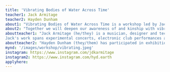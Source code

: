 ```yaml
---
title: 'Vibrating Bodies of Water Across Time'
teacher1: Jack Armitage
teacher2: Hayden Dunham
about1: "Vibrating Bodies of Water Across Time is a workshop led by Jack Armitage and Hayden Dunham that examines the capacity of water to connect disparate timelines and lifetimes, and unite selves past, present and future. The water within us, and the water that surrounds us, is both ancient and new. Sometimes it is held for millions of years inside rocks underground, only to resurface and vaporise into the atmosphere, or condense onto a leaf. The bodies of this earth, including our own, are water in essence, and amplifying and reverberating them can lead to profound transformations."
about2: "Together we will deepen our awareness of and kinship with vibrating bodies of water across time, through practices taking inspiration from astral travel, quantum leaping, moving timelines, inner child and future self work, death as an opening, failure as a practice, and rewilding the self."
aboutteacher1: "Jack Armitage (he/they) is a musician, designer and technologist based in Reykjavík, and the founder of Afhverju Ekki - The Absolutely Everything Studio. Jack is a postdoc researcher at the Intelligent Instruments Lab, University of Iceland, and has a PhD in Media & Arts Technologies from Queen Mary University of London.
Jack's work spans experimental concerts, electronic club performances and DJ sets, multimedia installations, interface design, sound design, music production and composition, and more. Jack's project Lil Data released on the PC Music label, and has co-production credits including Charli XCX and Jónsi."
aboutteacher2: "Hayden Dunham (they/them) has participated in exhibitions and performances at MoMA PS1, New York; New Museum, New York; Foundation Louis Vuitton, Paris; The Irish Museum of Modern Art, Dublin; Andrea Rosen Gallery, New York; Artist Curated Projects, Los Angeles and SIGNAL Gallery, Brooklyn. Transmutation, Company Gallery, New York (2022); Infinite Lift, Artist Curated Projects, Los Angeles (2021); Burns Blue, Company Gallery, New York (2019); Inside Darkness There Are No Lines, Times Square Space, New York (2018); and no name no sides at Artspace, Sydney, Australia (2019). Dunham was born in 1988 in Austin, TX, and currently lives and works in New York and Los Angeles."
mynd: '/images/workshop/vibrating.jpeg'
instagram: https://www.instagram.com/jdkarmitage
instagram2: https://www.instagram.com/hyd.earth
applyhere: 
---
```

